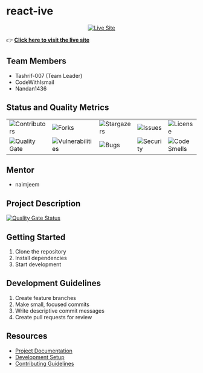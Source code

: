 # react-ive

<p align="center">
  <a href="#">
    <img src="https://img.shields.io/badge/Live_Site-Visit_Now-brightgreen?style=for-the-badge&logo=internet-explorer" alt="Live Site" />
  </a>
</p>

👉 **[Click here to visit the live site](https://react-ive.netlify.app)**

## Team Members
- Tashrif-007 (Team Leader)
- CodeWithIsmail
- Nandan1436

## Status and Quality Metrics

<div align="center">
  <table>
    <tr>
      <td><img src="https://img.shields.io/github/contributors/Learnathon-By-Geeky-Solutions/react-ive.svg?style=for-the-badge&color=4C8BF5" alt="Contributors" /></td>
      <td><img src="https://img.shields.io/github/forks/Learnathon-By-Geeky-Solutions/react-ive.svg?style=for-the-badge&color=4C8BF5" alt="Forks" /></td>
      <td><img src="https://img.shields.io/github/stars/Learnathon-By-Geeky-Solutions/react-ive.svg?style=for-the-badge&color=4C8BF5" alt="Stargazers" /></td>
      <td><img src="https://img.shields.io/github/issues/Learnathon-By-Geeky-Solutions/react-ive.svg?style=for-the-badge&color=FF6F61" alt="Issues" /></td>
      <td><img src="https://img.shields.io/github/license/Learnathon-By-Geeky-Solutions/react-ive.svg?style=for-the-badge&color=28A745" alt="License" /></td>
    </tr>
    <tr>
      <td><img src="https://sonarcloud.io/api/project_badges/measure?project=Learnathon-By-Geeky-Solutions_react-ive&metric=alert_status&style=for-the-badge&color=4C8BF5" alt="Quality Gate" /></td>
      <td><img src="https://sonarcloud.io/api/project_badges/measure?project=Learnathon-By-Geeky-Solutions_react-ive&metric=vulnerabilities&style=for-the-badge&color=FF6F61" alt="Vulnerabilities" /></td>
      <td><img src="https://sonarcloud.io/api/project_badges/measure?project=Learnathon-By-Geeky-Solutions_react-ive&metric=bugs&style=for-the-badge&color=FF6F61" alt="Bugs" /></td>
      <td><img src="https://sonarcloud.io/api/project_badges/measure?project=Learnathon-By-Geeky-Solutions_react-ive&metric=security_rating&style=for-the-badge&color=28A745" alt="Security" /></td>
      <td><img src="https://sonarcloud.io/api/project_badges/measure?project=Learnathon-By-Geeky-Solutions_react-ive&metric=code_smells&style=for-the-badge&color=FFA500" alt="Code Smells" /></td>
    </tr>
  </table>
</div>

## Mentor
- naimjeem

## Project Description
[![Quality Gate Status](https://sonarcloud.io/api/project_badges/measure?project=Learnathon-By-Geeky-Solutions_react-ive&metric=alert_status)](https://sonarcloud.io/summary/new_code?id=Learnathon-By-Geeky-Solutions_react-ive)

## Getting Started
1. Clone the repository
2. Install dependencies
3. Start development

## Development Guidelines
1. Create feature branches
2. Make small, focused commits
3. Write descriptive commit messages
4. Create pull requests for review

## Resources
- [Project Documentation](docs/)
- [Development Setup](docs/setup.md)
- [Contributing Guidelines](CONTRIBUTING.md)
